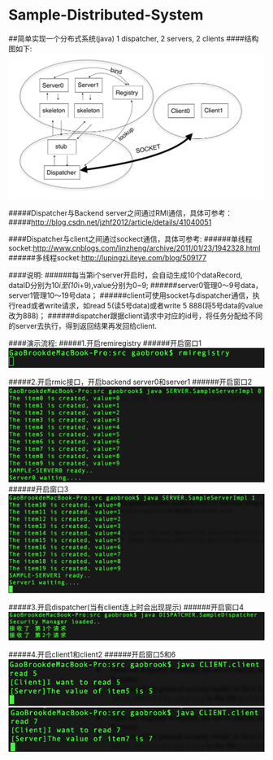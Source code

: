 # Sample-Distributed-System

##简单实现一个分布式系统(java)
1 dispatcher, 2 servers, 2 clients
####结构图如下: 
![image](https://github.com/brookgao/Sample-Distributed-System/raw/master/Images/structure.png) 

#####Dispatcher与Backend server之间通过RMI通信，具体可参考：
#####http://blog.csdn.net/jzhf2012/article/details/41040051

####Dispatcher与client之间通过sockect通信，具体可参考:
######单线程socket:http://www.cnblogs.com/linzheng/archive/2011/01/23/1942328.html
######多线程socket:http://lupingzi.iteye.com/blog/509177

####说明:
######每当第i个server开启时，会自动生成10个dataRecord, dataID分别为10*i至(10*i+9),value分别为0~9;
######server0管理0～9号data，server1管理10～19号data；
######client可使用socket与dispatcher通信，执行read或者write请求，如read 5(读5号data)或者write 5 888(将5号data的value改为888)；
######dispatcher跟据client请求中对应的id号，将任务分配给不同的server去执行，得到返回结果再发回给client.

####演示流程:
#####1.开启remiregistry
######开启窗口1
![image](https://github.com/brookgao/Sample-Distributed-System/raw/master/Images/rmiregistry.png)

#####2.开启rmic接口，开启backend server0和server1
######开启窗口2
![image](https://github.com/brookgao/Sample-Distributed-System/raw/master/Images/server0.png)
######开启窗口3
![image](https://github.com/brookgao/Sample-Distributed-System/raw/master/Images/server1.png)

#####3.开启dispatcher(当有client连上时会出现提示)
######开启窗口4
![image](https://github.com/brookgao/Sample-Distributed-System/raw/master/Images/dispatcher.png)

#####4.开启client1和client2
######开启窗口5和6
![image](https://github.com/brookgao/Sample-Distributed-System/raw/master/Images/client1.png)
![image](https://github.com/brookgao/Sample-Distributed-System/raw/master/Images/client2.png)




  
  
  

